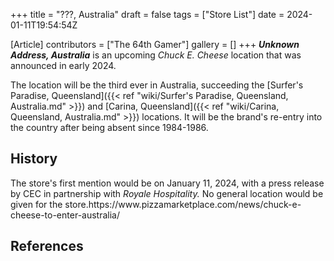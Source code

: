 +++
title = "???, Australia"
draft = false
tags = ["Store List"]
date = 2024-01-11T19:54:54Z

[Article]
contributors = ["The 64th Gamer"]
gallery = []
+++
<b><i>Unknown Address, Australia</b></i> is an upcoming <i>Chuck E. Cheese</i> location that was announced in early 2024.

The location will be the third ever in Australia, succeeding the [Surfer's Paradise, Queensland]({{< ref "wiki/Surfer's Paradise, Queensland, Australia.md" >}}) and [Carina, Queensland]({{< ref "wiki/Carina, Queensland, Australia.md" >}}) locations. It will be the brand's re-entry into the country after being absent since 1984-1986.

<h2> History </h2>
The store's first mention would be on January 11, 2024, with a press release by CEC in partnership with <i>Royale Hospitality.</i> No general location would be given for the store.<ref>https://www.pizzamarketplace.com/news/chuck-e-cheese-to-enter-australia/</ref>

<h2> References </h2>